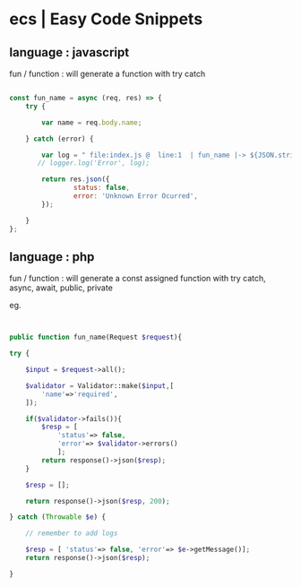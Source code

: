 # ecs | Easy Code Snippets

## language : javascript

fun / function : will generate a function with try catch

```javascript

const fun_name = async (req, res) => {
    try {

        var name = req.body.name;

    } catch (error) {

        var log = " file:index.js @  line:1  | fun_name |-> ${JSON.stringify(error)} "
       // logger.log('Error', log);

        return res.json({
                status: false,
                error: 'Unknown Error Ocurred',
        });

    }
};

```

## language : php
fun / function : will generate a const assigned function with try catch, async, await, public, private

eg.

```php


public function fun_name(Request $request){

try {

    $input = $request->all();

    $validator = Validator::make($input,[
        'name'=>'required',
    ]);

    if($validator->fails()){
        $resp = [ 
            'status'=> false, 
            'error'=> $validator->errors()
            ];
        return response()->json($resp);
    }

    $resp = [];

    return response()->json($resp, 200);

} catch (Throwable $e) {

    // remember to add logs

    $resp = [ 'status'=> false, 'error'=> $e->getMessage()];
    return response()->json($resp);

}

```